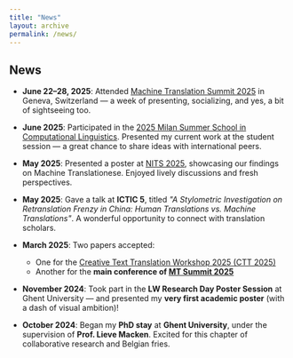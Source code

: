```yaml
---
title: "News"
layout: archive
permalink: /news/
---
```



## News

- **June 22–28, 2025**: Attended [Machine Translation Summit 2025](https://mtsummit2025.unige.ch/programme.html) in Geneva, Switzerland — a week of presenting, socializing, and yes, a bit of sightseeing too.

- **June 2025**: Participated in the [2025 Milan Summer School in Computational Linguistics](https://www.ai-lc.it/lectures/lectures-2025/). Presented my current work at the student session — a great chance to share ideas with international peers.

- **May 2025**: Presented a poster at [NITS 2025](https://nitsnetwork.github.io/), showcasing our findings on Machine Translationese. Enjoyed lively discussions and fresh perspectives.

- **May 2025**: Gave a talk at **ICTIC 5**, titled *"A Stylometric Investigation on Retranslation Frenzy in China: Human Translations vs. Machine Translations"*. A wonderful opportunity to connect with translation scholars.

- **March 2025**: Two papers accepted:
  - One for the [Creative Text Translation Workshop 2025 (CTT 2025)](https://ctt2025.ccl.kuleuven.be/)
  - Another for the **main conference of [MT Summit 2025](https://mtsummit2025.unige.ch/programme.html)**

- **November 2024**: Took part in the **LW Research Day Poster Session** at Ghent University — and presented my **very first academic poster** (with a dash of visual ambition)!

- **October 2024**: Began my **PhD stay** at **Ghent University**, under the supervision of **Prof. Lieve Macken**. Excited for this chapter of collaborative research and Belgian fries.
